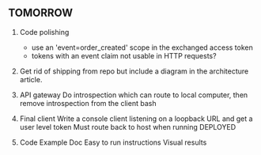 TOMORROW
--------
1. Code polishing
   
   - use an 'event=order_created' scope in the exchanged access token
   - tokens with an event claim not usable in HTTP requests?

2. Get rid of shipping from repo but include a diagram in the architecture article.

3. API gateway
   Do introspection which can route to local computer, then remove introspection from the client bash 

4. Final client
   Write a console client listening on a loopback URL and get a user level token
   Must route back to host when running DEPLOYED

5. Code Example Doc
   Easy to run instructions
   Visual results
